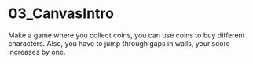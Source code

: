 # 03_CanvasIntro
Make a game where you collect coins, you can use coins to buy different characters.
Also, you have to jump through gaps in walls, your score increases by one.

